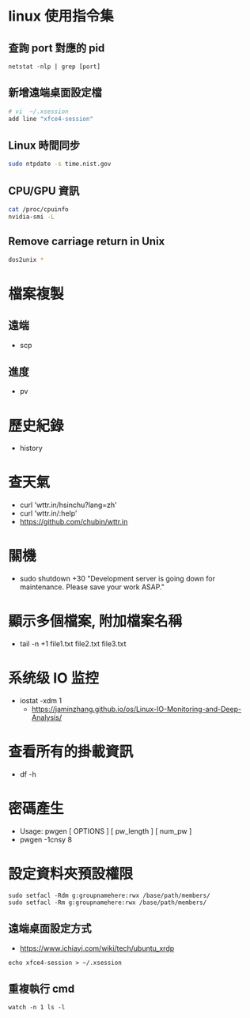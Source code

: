# linux 使用指令集

## 查詢 port 對應的 pid
```
netstat -nlp | grep [port]
```

## 新增遠端桌面設定檔
``` sh
# vi  ~/.xsession
add line "xfce4-session"
```

## Linux 時間同步
``` sh
sudo ntpdate -s time.nist.gov 
```

## CPU/GPU 資訊
``` sh
cat /proc/cpuinfo
nvidia-smi -L
```

## Remove carriage return in Unix
``` sh
dos2unix *
```


# 檔案複製

## 遠端
* scp

## 進度
* pv


# 歷史紀錄
* history


# 查天氣
* curl 'wttr.in/hsinchu?lang=zh'
* curl 'wttr.in/:help'​
* https://github.com/chubin/wttr.in


# 關機
* sudo shutdown +30 "Development server is going down for maintenance. Please save your work ASAP."


# 顯示多個檔案, 附加檔案名稱
* tail -n +1 file1.txt file2.txt file3.txt


# 系统级 IO 监控
* iostat -xdm 1
    * https://jaminzhang.github.io/os/Linux-IO-Monitoring-and-Deep-Analysis/

# 查看所有的掛載資訊
* df -h

# 密碼產生
* Usage: pwgen [ OPTIONS ] [ pw_length ] [ num_pw ]
* pwgen -1cnsy 8


# 設定資料夾預設權限
```
sudo setfacl -Rdm g:groupnamehere:rwx /base/path/members/
sudo setfacl -Rm g:groupnamehere:rwx /base/path/members/
```

## 遠端桌面設定方式
- https://www.ichiayi.com/wiki/tech/ubuntu_xrdp
```
echo xfce4-session > ~/.xsession
```

## 重複執行 cmd
`watch -n 1 ls -l`
